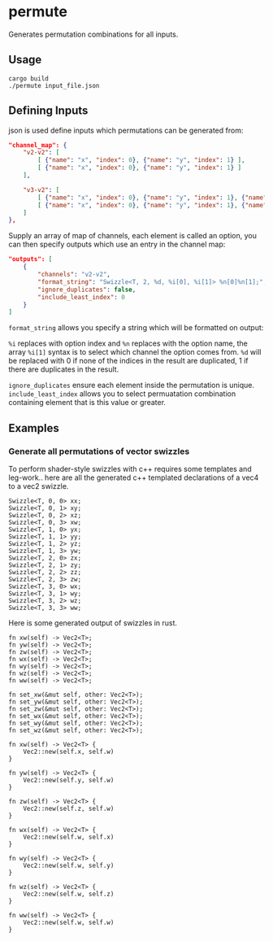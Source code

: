 # permute

Generates permutation combinations for all inputs.

## Usage

```shell
cargo build
./permute input_file.json
```

## Defining Inputs

json is used define inputs which permutations can be generated from:

```json
"channel_map": {
    "v2-v2": [
        [ {"name": "x", "index": 0}, {"name": "y", "index": 1} ], 
        [ {"name": "x", "index": 0}, {"name": "y", "index": 1} ]
    ],

    "v3-v2": [
        [ {"name": "x", "index": 0}, {"name": "y", "index": 1}, {"name": "z", "index": 2} ], 
        [ {"name": "x", "index": 0}, {"name": "y", "index": 1}, {"name": "z", "index": 2} ]
    ]
},
```

Supply an array of map of channels, each element is called an option, you can then specify outputs which use an entry in the channel map:

```json
"outputs": [
    {
        "channels": "v2-v2",
        "format_string": "Swizzle<T, 2, %d, %i[0], %i[1]> %n[0]%n[1];", 
        "ignore_duplicates": false,
        "include_least_index": 0
    }
]
```

`format_string` allows you specify a string which will be formatted on output:

`%i` replaces with option index and `%n` replaces with the option name, the array `%i[1]` syntax is to select which channel the option comes from. `%d` will be replaced with 0 if none of the indices in the result are duplicated, 1 if there are duplicates in the result.

`ignore_duplicates` ensure each element inside the permutation is unique.  
`include_least_index` allows you to select permuatation combination containing element that is this value or greater.

## Examples
### Generate all permutations of vector swizzles 

To perform shader-style swizzles with c++ requires some templates and leg-work.. here are all the generated c++ templated declarations of a vec4 to a vec2 swizzle.

```
Swizzle<T, 0, 0> xx;
Swizzle<T, 0, 1> xy;
Swizzle<T, 0, 2> xz;
Swizzle<T, 0, 3> xw;
Swizzle<T, 1, 0> yx;
Swizzle<T, 1, 1> yy;
Swizzle<T, 1, 2> yz;
Swizzle<T, 1, 3> yw;
Swizzle<T, 2, 0> zx;
Swizzle<T, 2, 1> zy;
Swizzle<T, 2, 2> zz;
Swizzle<T, 2, 3> zw;
Swizzle<T, 3, 0> wx;
Swizzle<T, 3, 1> wy;
Swizzle<T, 3, 2> wz;
Swizzle<T, 3, 3> ww;
```

Here is some generated output of swizzles in rust.

```
fn xw(self) -> Vec2<T>;
fn yw(self) -> Vec2<T>;
fn zw(self) -> Vec2<T>;
fn wx(self) -> Vec2<T>;
fn wy(self) -> Vec2<T>;
fn wz(self) -> Vec2<T>;
fn ww(self) -> Vec2<T>;

fn set_xw(&mut self, other: Vec2<T>);
fn set_yw(&mut self, other: Vec2<T>);
fn set_zw(&mut self, other: Vec2<T>);
fn set_wx(&mut self, other: Vec2<T>);
fn set_wy(&mut self, other: Vec2<T>);
fn set_wz(&mut self, other: Vec2<T>);

fn xw(self) -> Vec2<T> {
    Vec2::new(self.x, self.w)
}

fn yw(self) -> Vec2<T> {
    Vec2::new(self.y, self.w)
}

fn zw(self) -> Vec2<T> {
    Vec2::new(self.z, self.w)
}

fn wx(self) -> Vec2<T> {
    Vec2::new(self.w, self.x)
}

fn wy(self) -> Vec2<T> {
    Vec2::new(self.w, self.y)
}

fn wz(self) -> Vec2<T> {
    Vec2::new(self.w, self.z)
}

fn ww(self) -> Vec2<T> {
    Vec2::new(self.w, self.w)
}
```
